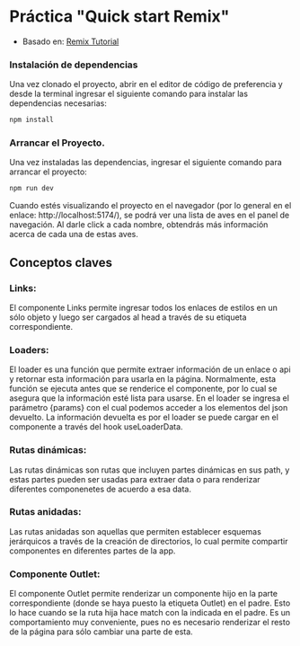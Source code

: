# Práctica "Quick start Remix"

- Basado en: [Remix Tutorial]([https://remix.run/docs](https://remix.run/docs/en/main/start/tutorial))

### Instalación de dependencias

Una vez clonado el proyecto, abrir en el editor de código de preferencia y desde la terminal ingresar el siguiente comando para instalar las dependencias necesarias:

```sh
npm install
```
### Arrancar el Proyecto.

Una vez instaladas las dependencias, ingresar el siguiente comando para arrancar el proyecto:

```sh
npm run dev
```
Cuando estés visualizando el proyecto en el navegador (por lo general en el enlace: http://localhost:5174/), se podrá ver una lista de aves en el panel de navegación. Al darle click a cada nombre, obtendrás más información acerca de cada una de estas aves. 

## Conceptos claves

### Links:
El componente Links permite ingresar todos los enlaces de estilos en un sólo objeto y luego ser cargados al head a través de su etiqueta correspondiente.

### Loaders: 
El loader es una función que permite extraer información de un enlace o api y retornar esta información para usarla en la página. Normalmente, esta función se ejecuta antes que se renderice el componente, por lo cual se asegura que la información esté lista para usarse. En el loader se ingresa el parámetro {params} con el cual podemos acceder a los elementos del json devuelto. La información devuelta es por el loader se puede cargar en el componente a través del hook useLoaderData.

### Rutas dinámicas:
Las rutas dinámicas son rutas que incluyen partes dinámicas en sus path, y estas partes pueden ser usadas para extraer data o para renderizar diferentes componenetes de acuerdo a esa data.

### Rutas anidadas:
Las rutas anidadas son aquellas que permiten establecer esquemas jerárquicos a través de la creación de directorios, lo cual permite compartir componentes en diferentes partes de la app. 

### Componente Outlet:
El componente Outlet permite renderizar un componente hijo en la parte correspondiente (donde se haya puesto la etiqueta Outlet) en el padre. Esto lo hace cuando se la ruta hija hace match con la indicada en el padre. Es un comportamiento muy conveniente, pues no es necesario renderizar el resto de la página para sólo cambiar una parte de esta. 
